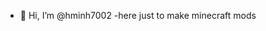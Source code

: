 - 👋 Hi, I’m @hminh7002
-here just to make minecraft mods

<!---
hminh7002/hminh7002 is a ✨ special ✨ repository because its `README.md` (this file) appears on your GitHub profile.
You can click the Preview link to take a look at your changes.
--->
